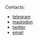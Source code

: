 <!-- ![hero-image](https://raw.githubusercontent.com/monochromer/monochromer/master/hero.svg) -->

Contacts:
* [telegram](https://t.me/drmonochromer)
* [mastodon](https://mastodon.social/@monochromer)
* [twitter](https://twitter.com/DrMonochromer)
* [email](mailto:hwk85tkvs@relay.firefox.com)
